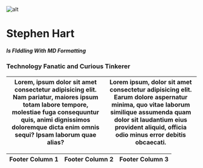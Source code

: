 ![alt][def]

# Stephen Hart 
##### _Is FIddling With MD Formatting_

### Technology Fanatic and Curious Tinkerer



| Lorem, ipsum dolor sit amet consectetur adipisicing elit. Nam pariatur, maiores ipsum totam labore tempore, molestiae fuga consequuntur quis, animi dignissimos doloremque dicta enim omnis sequi? Ipsam laborum quae alias?|Lorem ipsum, dolor sit amet consectetur adipisicing elit. Earum dolore aspernatur minima, quo vitae laborum similique assumenda quam dolor sit laudantium eius provident aliquid, officia odio minus error debitis obcaecati.|
|---------------------------------------------------------------------------------------------------------------------------|--------------------------------------------------------------------------------------------------------|

|Footer Column 1|Footer Column 2|Footer Column 3|
|---------------|---------------|---------------|

[def]: https://shart.github.io/img/steve_profile.jpg